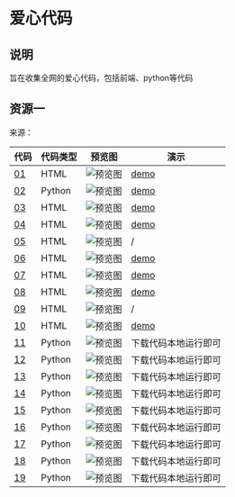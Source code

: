 # 爱心代码

## 说明

旨在收集全网的爱心代码，包括前端、python等代码

## 资源一
来源：

| 代码                                                                                      | 代码类型   | 预览图                              | 演示                                                                     |
|-----------------------------------------------------------------------------------------|--------|----------------------------------|------------------------------------------------------------------------|
| [01](https://github.com/Whale-Yu/loveCode/tree/master/001/html_love/01)                 | HTML   | ![预览图](001/html_love/01/效果图.jpg) | [demo](https://whale-yu.github.io/loveCode/001/html_love/01/index.html) |
| [02](https://github.com/Whale-Yu/loveCode/tree/master/001/html_love/02)                 | Python | ![预览图](001/html_love/02/效果图.jpg) | [demo](https://whale-yu.github.io/loveCode/001/html_love/02/index.htm) |
| [03](https://github.com/Whale-Yu/loveCode/tree/master/001/html_love/03)                 | HTML   | ![预览图](001/html_love/03/效果图.jpg) | [demo](https://whale-yu.github.io/loveCode/001/html_love/03/index.html) |
| [04](https://github.com/Whale-Yu/loveCode/tree/master/001/html_love/04)                 | HTML   | ![预览图](001/html_love/04/效果图.jpg) | [demo](https://whale-yu.github.io/loveCode/001/html_love/04/index.html) |
| [05](https://github.com/Whale-Yu/loveCode/tree/master/001/html_love/05)                 | HTML   | ![预览图](001/html_love/05/效果图.jpg) | /                                                                      |
| [06](https://github.com/Whale-Yu/loveCode/tree/master/001/html_love/06)                 | HTML   | ![预览图](001/html_love/06/效果图.jpg) | [demo](https://whale-yu.github.io/loveCode/001/html_love/06/index.htm) |
| [07](https://github.com/Whale-Yu/loveCode/tree/master/001/html_love/07)                 | HTML   | ![预览图](001/html_love/07/效果图.jpg) | [demo](https://whale-yu.github.io/loveCode/001/html_love/07/index.html) |
| [08](https://github.com/Whale-Yu/loveCode/tree/master/001/html_love/08)                 | HTML   | ![预览图](001/html_love/08/效果图.jpg) | [demo](https://whale-yu.github.io/loveCode/001/html_love/08/index.html) |
| [09](https://github.com/Whale-Yu/loveCode/tree/master/001/html_love/09)                 | HTML   | ![预览图](001/html_love/09/效果图.jpg) | /                                                                      |
| [10](https://github.com/Whale-Yu/loveCode/tree/master/001/html_love/10)                 | HTML   | ![预览图](001/html_love/10/效果图.jpg) | [demo](https://whale-yu.github.io/loveCode/001/html_love/10/index.html) |
| [11](https://github.com/Whale-Yu/loveCode/tree/master/001/py_love/Python画跳动的爱心.py)      | Python | ![预览图](001/py_love/love.png)     | 下载代码本地运行即可                                                             |
| [12](https://github.com/Whale-Yu/loveCode/tree/master/001/py_love/Python画跳动的爱心【加文字版】.py) | Python | ![预览图](001/py_love/love2.png)    | 下载代码本地运行即可                                                             |
| [13](https://github.com/Whale-Yu/loveCode/tree/master/001/py_love/一箭穿心.py)              | Python | ![预览图](001/py_love/一箭穿心.png)     | 下载代码本地运行即可                                                             |
| [14](https://github.com/Whale-Yu/loveCode/tree/master/001/py_love/向日葵.py)               | Python | ![预览图](001/py_love/向日葵.png)      | 下载代码本地运行即可   <br/>| [13](https://github.com/Whale-Yu/loveCode/tree/master/001/py_love/一箭穿心.py) | Python | ![预览图](001/py_love/一箭穿心.png)     | 下载代码本地运行即可                                                              |
| [15](https://github.com/Whale-Yu/loveCode/tree/master/001/py_love/太阳花.py)               | Python | ![预览图](001/py_love/太阳花.png)      | 下载代码本地运行即可                                                             |
| [16](https://github.com/Whale-Yu/loveCode/tree/master/001/py_love/射心.py)                | Python | ![预览图](001/py_love/射心.png)       | 下载代码本地运行即可                                                             |
| [17](https://github.com/Whale-Yu/loveCode/tree/master/001/py_love/情人节表白.py)             | Python | ![预览图](001/py_love/情人节表白.png)    | 下载代码本地运行即可     |
| [18](https://github.com/Whale-Yu/loveCode/tree/master/001/py_love/情人节表白2.py)            | Python | ![预览图](001/py_love/情人节表白2.png)   | 下载代码本地运行即可                                                              |
| [19](https://github.com/Whale-Yu/loveCode/tree/master/001/py_love/送一朵玫瑰花.py)            | Python | ![预览图](001/py_love/送一朵玫瑰花.png)   | 下载代码本地运行即可                                                              |



